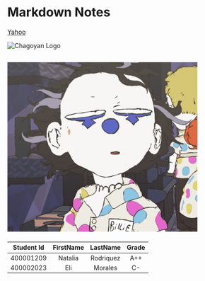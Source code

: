 # Markdown Notes  

<!-- Link -->
[Yahoo](https://google.com/ "Go to Yahoo")


<!-- Images -->

![Chagoyan Logo](https://chsserver01.org/img/namelogo2.png)

![Bigtop Billie](Images/E4lkMkhWQAEPCV6.png)
---

<!-- Table -->
| Student Id | FirstName | LastName | Grade |
| :----------: | :---------: | :--------: | :-----: |
| 400001209  | Natalia   | Rodriquez| A++   |
| 400002023  | Eli       | Morales  | C-    |
